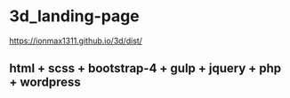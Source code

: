 # 3d_landing-page

https://ionmax1311.github.io/3d/dist/

## **html + scss + bootstrap-4 + gulp + jquery + php + wordpress**
